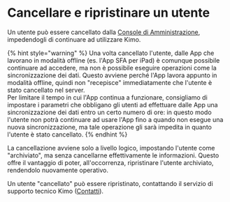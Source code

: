# Cancellare e ripristinare un utente

Un utente può essere cancellato dalla [Console di Amministrazione](../../introduzione/moduli/console-admin.md), impedendogli di continuare ad utilizzare Kimo.

{% hint style="warning" %}
Una volta cancellato l'utente, dalle App che lavorano in modalità offline \(es. l'App SFA per iPad\) è comunque possibile continuare ad accedere, ma non è possibile eseguire operazioni come la sincronizzazione dei dati. Questo avviene perché l'App lavora appunto in modalità offline, quindi non "recepisce" immediatamente che l'utente è stato cancellato nel server.  
Per limitare il tempo in cui l'App continua a funzionare, consigliamo di impostare i parametri che obbligano gli utenti ad effettuare dalle App una sincronizzazione dei dati entro un certo numero di ore: in questo modo l'utente non potrà continuare ad usare l'App fino a quando non esegue una nuova sincronizzazione, ma tale operazione gli sarà impedita in quanto l'utente è stato cancellato.
{% endhint %}

La cancellazione avviene solo a livello logico, impostando l'utente come "archiviato", ma senza cancellarne effettivamente le informazioni. Questo offre il vantaggio di poter, all'occorrenza, ripristinare l'utente archiviato, rendendolo nuovamente operativo.  
  
Un utente "cancellato" può essere ripristinato, contattando il servizio di supporto tecnico Kimo \([Contatti](../../contatti.md)\).

